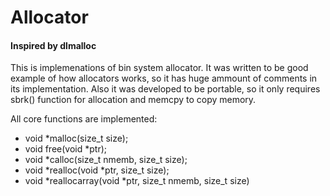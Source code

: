 # Allocator 
#### Inspired by dlmalloc

This is implemenations of bin system allocator. It was written to be good example of how
allocators works, so it has huge ammount of comments in its implementation. Also it was
developed to be portable, so it only requires sbrk() function for allocation and
memcpy to copy memory.

All core functions are implemented:
 - void *malloc(size_t size);
 - void free(void *ptr);
 - void *calloc(size_t nmemb, size_t size);
 - void *realloc(void *ptr, size_t size);
 - void *reallocarray(void *ptr, size_t nmemb, size_t size)



